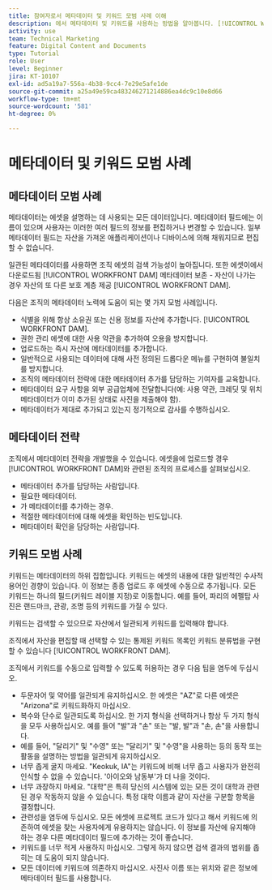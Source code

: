 ```yaml
---
title: 참여자로서 메타데이터 및 키워드 모범 사례 이해
description: 에서 메타데이터 및 키워드를 사용하는 방법을 알아봅니다. [!UICONTROL WORKFRONT DAM] 조직의 에셋 검색 가능성을 높이기 위해 에셋을 설명합니다.
activity: use
team: Technical Marketing
feature: Digital Content and Documents
type: Tutorial
role: User
level: Beginner
jira: KT-10107
exl-id: ad5a19a7-556a-4b38-9cc4-7e29e5afe1de
source-git-commit: a25a49e59ca483246271214886ea4dc9c10e8d66
workflow-type: tm+mt
source-wordcount: '581'
ht-degree: 0%

---
```


# 메타데이터 및 키워드 모범 사례

## 메타데이터 모범 사례

메타데이터는 에셋을 설명하는 데 사용되는 모든 데이터입니다. 메타데이터 필드에는 이름이 있으며 사용자는 이러한 여러 필드의 정보를 편집하거나 변경할 수 있습니다. 일부 메타데이터 필드는 자산을 가져온 애플리케이션이나 디바이스에 의해 채워지므로 편집할 수 없습니다.

일관된 메타데이터를 사용하면 조직 에셋의 검색 가능성이 높아집니다. 또한 에셋이에서 다운로드됨 [!UICONTROL WORKFRONT DAM] 메타데이터 보존 - 자산이 나가는 경우 자산의 또 다른 보호 계층 제공 [!UICONTROL WORKFRONT DAM].

다음은 조직의 메타데이터 노력에 도움이 되는 몇 가지 모범 사례입니다.

* 식별을 위해 항상 소유권 또는 신용 정보를 자산에 추가합니다. [!UICONTROL WORKFRONT DAM].
* 권한 관리 에셋에 대한 사용 약관을 추가하여 오용을 방지합니다.
* 업로드하는 즉시 자산에 메타데이터를 추가합니다.
* 일반적으로 사용되는 데이터에 대해 사전 정의된 드롭다운 메뉴를 구현하여 불일치를 방지합니다.
* 조직의 메타데이터 전략에 대한 메타데이터 추가를 담당하는 기여자를 교육합니다.
* 메타데이터 요구 사항을 외부 공급업체에 전달합니다(예: 사용 약관, 크레딧 및 위치 메타데이터가 이미 추가된 상태로 사진을 제출해야 함).
* 메타데이터가 제대로 추가되고 있는지 정기적으로 감사를 수행하십시오.

## 메타데이터 전략

조직에서 메타데이터 전략을 개발했을 수 있습니다. 에셋을에 업로드할 경우 [!UICONTROL WORKFRONT DAM]와 관련된 조직의 프로세스를 살펴보십시오.

* 메타데이터 추가를 담당하는 사람입니다.
* 필요한 메타데이터.
* 가 메타데이터를 추가하는 경우.
* 적절한 메타데이터에 대해 에셋을 확인하는 빈도입니다.
* 메타데이터 확인을 담당하는 사람입니다.

## 키워드 모범 사례

키워드는 메타데이터의 하위 집합입니다. 키워드는 에셋의 내용에 대한 일반적인 수사적 용어인 경향이 있습니다. 이 정보는 종종 업로드 후 에셋에 수동으로 추가됩니다. 모든 키워드는 하나의 필드(키워드 레이블 지정)로 이동합니다. 예를 들어, 파리의 에펠탑 사진은 랜드마크, 관광, 조명 등의 키워드를 가질 수 있다.

키워드는 검색할 수 있으므로 자산에서 일관되게 키워드를 입력해야 합니다.

조직에서 자산을 편집할 때 선택할 수 있는 통제된 키워드 목록인 키워드 분류법을 구현할 수 있습니다 [!UICONTROL WORKFRONT DAM].

조직에서 키워드를 수동으로 입력할 수 있도록 허용하는 경우 다음 팁을 염두에 두십시오.

* 두문자어 및 약어를 일관되게 유지하십시오. 한 에셋은 &quot;AZ&quot;로 다른 에셋은 &quot;Arizona&quot;로 키워드화하지 마십시오.
* 복수와 단수로 일관되도록 하십시오. 한 가지 형식을 선택하거나 항상 두 가지 형식을 모두 사용하십시오. 예를 들어 &quot;발&quot;과 &quot;손&quot; 또는 &quot;발, 발&quot;과 &quot;손, 손&quot;을 사용합니다.
* 예를 들어, &quot;달리기&quot; 및 &quot;수영&quot; 또는 &quot;달리기&quot; 및 &quot;수영&quot;을 사용하는 등의 동작 또는 활동을 설명하는 방법을 일관되게 유지하십시오.
* 너무 좁게 굴지 마세요. &quot;Keokuk, IA&quot;는 키워드에 비해 너무 좁고 사용자가 완전히 인식할 수 없을 수 있습니다. &#39;아이오와 남동부&#39;가 더 나을 것이다.
* 너무 과장하지 마세요. &quot;대학&quot;은 특히 당신의 시스템에 있는 모든 것이 대학과 관련된 경우 작동하지 않을 수 있습니다. 특정 대학 이름과 같이 자산을 구분할 항목을 결정합니다.
* 관련성을 염두에 두십시오. 모든 에셋에 프로젝트 코드가 있다고 해서 키워드에 의존하여 에셋을 찾는 사용자에게 유용하지는 않습니다. 이 정보를 자산에 유지해야 하는 경우 다른 메타데이터 필드에 추가하는 것이 좋습니다.
* 키워드를 너무 적게 사용하지 마십시오. 그렇게 하지 않으면 검색 결과의 범위를 좁히는 데 도움이 되지 않습니다.
* 모든 데이터에 키워드에 의존하지 마십시오. 사진사 이름 또는 위치와 같은 정보에 메타데이터 필드를 사용합니다.
